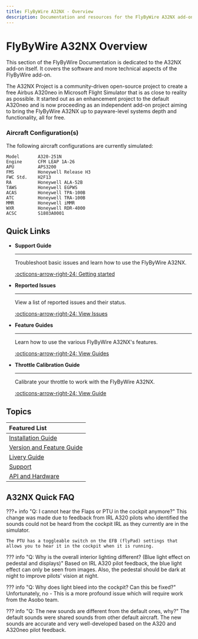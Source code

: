 ```yaml
---
title: FlyByWire A32NX - Overview 
description: Documentation and resources for the FlyByWire A32NX add-on for Microsoft Flight Simulator 2020.
---
```


<link rel="stylesheet" href="../../stylesheets/toc-tables.css">

# FlyByWire A32NX Overview

This section of the FlyByWire Documentation is dedicated to the A32NX add-on itself. It covers the software and more technical aspects of the FlyByWire add-on.

The A32NX Project is a community-driven open-source project to create a free Airbus A320neo in Microsoft Flight Simulator that is as close to reality as possible. It started out as an enhancement project to the default A320neo and is now proceeding as an independent add-on project aiming to bring the FlyByWire A32NX up to payware-level systems depth and functionality, all for free.

### **Aircraft Configuration(s)**

The following aircraft configurations are currently simulated:

```title="Simulated Hardware"
Model       A320-251N
Engine      CFM LEAP 1A-26
APU         APS3200
FMS         Honeywell Release H3
FWC Std.    H2F13
RA          Honeywell ALA-52B
TAWS        Honeywell EGPWS
ACAS        Honeywell TPA-100B
ATC         Honeywell TRA-100B
MMR         Honeywell iMMR
WXR         Honeywell RDR-4000
ACSC        S1803A0001
```

## Quick Links

<div class="grid cards" markdown>

- **Support Guide**
    
    ---
    
    Troubleshoot basic issues and learn how to use the FlyByWire A32NX.
    
    [:octicons-arrow-right-24: Getting started](../support/index.md)
    
- **Reported Issues**

    ---
    
    View a list of reported issues and their status.
        
    [:octicons-arrow-right-24: View Issues](../support/known-issues/index.md)

- **Feature Guides**

    ---
    
    Learn how to use the various FlyByWire A32NX's features.
    
    [:octicons-arrow-right-24: View Guides](feature-guides/index.md)

- **Throttle Calibration Guide**
    
    ---
        
    Calibrate your throttle to work with the FlyByWire A32NX.
        
    [:octicons-arrow-right-24: View Guide](../common/flypados3/throttle-calibration.md)

</div>

##  Topics

| Featured List                                           |
|:--------------------------------------------------------|
| [Installation Guide](../install/installation.md)        |
| [Version and Feature Guide](../install/fbw-versions.md) |
| [Livery Guide](../install/liveries.md)                  |
| [Support](../support/index.md)                          |
| [API and Hardware](a32nx-api/index.md)                  |

## A32NX Quick FAQ

???+ info "Q: I cannot hear the Flaps or PTU in the cockpit anymore?"
    This change was made due to feedback from IRL A320 pilots who identified the sounds could not be heard from the cockpit IRL as they currently are in the simulator.

    The PTU has a toggleable switch on the EFB (flyPad) settings that allows you to hear it in the cockpit when it is running.

??? info "Q: Why is the overall interior lighting different? (Blue light effect on pedestal and displays)"
    Based on IRL A320 pilot feedback, the blue light effect can only be seen from images. Also, the pedestal should be dark at night to improve pilots' vision at night.

??? info "Q: Why does light bleed into the cockpit? Can this be fixed?"
    Unfortunately, no - This is a more profound issue which will require work from the Asobo team.

??? info "Q: The new sounds are different from the default ones, why?"
    The default sounds were shared sounds from other default aircraft. The new sounds are accurate and very well-developed based on the A320 and A320neo pilot feedback.
